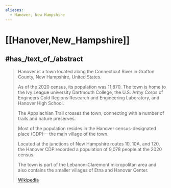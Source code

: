 ```yaml
---
aliases:
  - Hanover, New Hampshire
---
```


# [[Hanover,New_Hampshire]] 


## #has_/text_of_/abstract 

> Hanover is a town located along the Connecticut River in Grafton County, New Hampshire, United States. 
> 
> As of the 2020 census, its population was 11,870. 
> The town is home to the Ivy League university  Dartmouth College, 
> the U.S. Army Corps of Engineers Cold Regions Research and Engineering Laboratory, 
> and Hanover High School. 
> 
> The Appalachian Trail crosses the town, connecting with a number of trails and nature preserves.
>
> Most of the population resides in the Hanover census-designated place (CDP)—
> the main village of the town. 
> 
> Located at the junctions of New Hampshire routes 10, 10A, and 120, 
> the Hanover CDP recorded a population of 9,078 people at the 2020 census. 
> 
> The town is part of the Lebanon–Claremont micropolitan area 
> and also contains the smaller villages of Etna and Hanover Center.
>
> [Wikipedia](https://en.wikipedia.org/wiki/Hanover,%20New%20Hampshire) 

